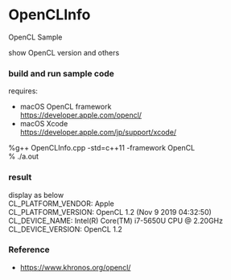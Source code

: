 OpenCLInfo
===============

OpenCL Sample <br/>

show OpenCL version and others <br/>

### build and run sample code 
requires:  <br/>
-  macOS  OpenCL framework <br/>
https://developer.apple.com/opencl/ <br/>
 - macOS  Xcode <br/>
https://developer.apple.com/jp/support/xcode/ <br/>

%g++ OpenCLInfo.cpp -std=c++11 -framework OpenCL  <br/>
% ./a.out <br/>

### result 
display as below <br/>
CL_PLATFORM_VENDOR:	Apple <br/>
CL_PLATFORM_VERSION:	OpenCL 1.2 (Nov  9 2019 04:32:50)  <br/>
CL_DEVICE_NAME:	Intel(R) Core(TM) i7-5650U CPU @ 2.20GHz  <br/>
CL_DEVICE_VERSION:	OpenCL 1.2  <br/>

### Reference <br/>
- https://www.khronos.org/opencl/



